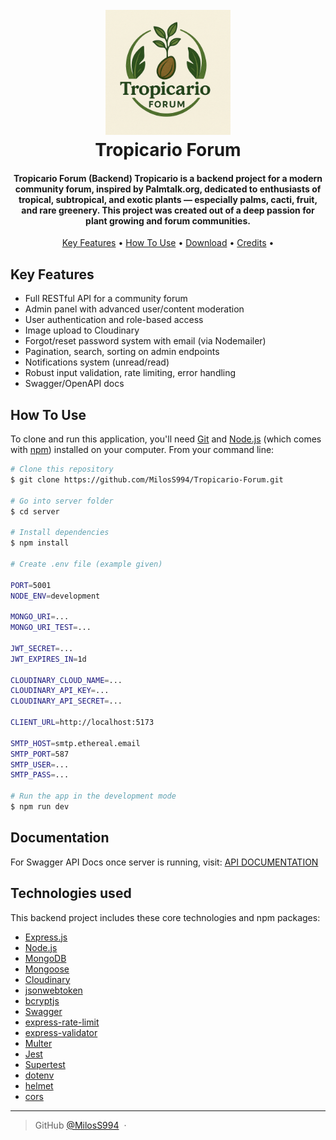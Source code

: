 <h1 align="center">
  <br>
  <img src="/server/TROPICARIO-FORUM-LOGO.png" alt="Tropicario Forum" width="200">
  <br>
  Tropicario Forum
  <br>
</h1>

<h4 align="center">Tropicario Forum (Backend) Tropicario is a backend project for a modern community forum, inspired by Palmtalk.org, dedicated to enthusiasts of tropical, subtropical, and exotic plants — especially palms, cacti, fruit, and rare greenery. This project was created out of a deep passion for plant growing and forum communities.</h4>

<p align="center">
  <a href="#key-features">Key Features</a> •
  <a href="#how-to-use">How To Use</a> •
  <a href="#documentation">Download</a> •
  <a href="#technologies-used">Credits</a> •
</p>

## Key Features

- Full RESTful API for a community forum
- Admin panel with advanced user/content moderation
- User authentication and role-based access
- Image upload to Cloudinary
- Forgot/reset password system with email (via Nodemailer)
- Pagination, search, sorting on admin endpoints
- Notifications system (unread/read)
- Robust input validation, rate limiting, error handling
- Swagger/OpenAPI docs

## How To Use

To clone and run this application, you'll need [Git](https://git-scm.com) and [Node.js](https://nodejs.org/en/download/) (which comes with [npm](http://npmjs.com)) installed on your computer. From your command line:

```bash
# Clone this repository
$ git clone https://github.com/MilosS994/Tropicario-Forum.git

# Go into server folder
$ cd server

# Install dependencies
$ npm install

# Create .env file (example given)

PORT=5001
NODE_ENV=development

MONGO_URI=...
MONGO_URI_TEST=...

JWT_SECRET=...
JWT_EXPIRES_IN=1d

CLOUDINARY_CLOUD_NAME=...
CLOUDINARY_API_KEY=...
CLOUDINARY_API_SECRET=...

CLIENT_URL=http://localhost:5173

SMTP_HOST=smtp.ethereal.email
SMTP_PORT=587
SMTP_USER=...
SMTP_PASS=...

# Run the app in the development mode
$ npm run dev
```

## Documentation

For Swagger API Docs once server is running, visit: [API DOCUMENTATION](http://localhost:5001/api-docs)

## Technologies used

This backend project includes these core technologies and npm packages:

- [Express.js](https://expressjs.com/)
- [Node.js](https://nodejs.org/)
- [MongoDB](https://www.mongodb.com/)
- [Mongoose](https://mongoosejs.com/)
- [Cloudinary](https://cloudinary.com/)
- [jsonwebtoken](https://www.npmjs.com/package/jsonwebtoken)
- [bcryptjs](https://www.npmjs.com/package/bcryptjs)
- [Swagger](https://swagger.io/)
- [express-rate-limit](https://www.npmjs.com/package/express-rate-limit)
- [express-validator](https://express-validator.github.io/docs)
- [Multer](https://www.npmjs.com/package/multer)
- [Jest](https://jestjs.io/)
- [Supertest](https://www.npmjs.com/package/supertest)
- [dotenv](https://www.npmjs.com/package/dotenv)
- [helmet](https://www.npmjs.com/package/helmet)
- [cors](https://www.npmjs.com/package/cors)

---

> GitHub [@MilosS994](https://github.com/MilosS994) &nbsp;&middot;&nbsp;

